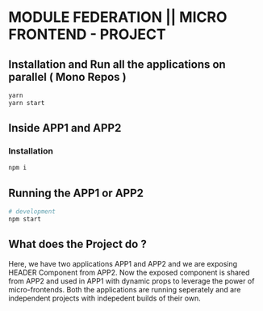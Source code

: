 # MODULE FEDERATION || MICRO FRONTEND - PROJECT


## Installation and Run all the applications on parallel ( Mono Repos )

```bash
yarn
yarn start
```


## Inside APP1 and APP2
### Installation 

```bash
npm i
```

## Running the APP1 or APP2

````bash
# development
npm start
````
## What does the Project do ?
Here, we have two applications APP1 and APP2 and we are exposing HEADER Component from APP2.
Now the exposed component is shared from APP2 and used in APP1 with dynamic props to leverage the power of micro-frontends. Both the applications are running seperately and are independent projects with indepedent builds of their own.